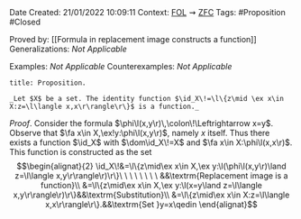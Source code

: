 <br />
<br />

Date Created: 21/01/2022 10:09:11
Context: [$\textrm{FOL}$](obsidian://open?file=First%20Order%20Logic)$\,\,\rightsquigarrow\,\,$[$\textrm{ZFC}$](obsidian://open?file=Zermelo-Fraenkel%20Set%20Theory%20with%20Choice)
Tags: #Proposition #Closed 

Proved by: [[Formula in replacement image constructs a function]]
Generalizations: _Not Applicable_

Examples: _Not Applicable_
Counterexamples: _Not Applicable_

``` ad-Proposition
title: Proposition.

_Let $X$ be a set. The identity function $\id_X\!=\l\{z\mid \ex x\in X:z=\l\langle x,x\r\rangle\r\}$ is a function._

```

_Proof_. Consider the formula $\phi\l(x,y\r)\,\colon\!\Leftrightarrow x=y$. Observe that $\fa x\in X,\ex!y:\phi\l(x,y\r)$, namely $x$ itself. Thus there exists a function $\id_X$ with $\dom\id_X\!=X$ and $\fa x\in X:\phi\l(x,x\r)$. This function is constructed as the set
$$\begin{alignat}{2}
    \id_X\!&=\l\{z\mid\ex x\in X,\ex y:\l(\phi\l(x,y\r)\land z=\l\langle x,y\r\rangle\r)\r\}\ \ \ \ \ \ \ \ &&\textrm{Replacement image is a function}\\
    &=\l\{z\mid\ex x\in X,\ex y:\l(x=y\land z=\l\langle x,y\r\rangle\r)\r\}&&\textrm{Substitution}\\
    &=\l\{z\mid\ex x\in X:z=\l\langle x,x\r\rangle\r\}.&&\textrm{Set }y=x\qedin
\end{alignat}$$
